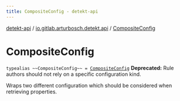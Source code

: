 ```yaml
---
title: CompositeConfig - detekt-api
---
```


[detekt-api](../index.html) / [io.gitlab.arturbosch.detekt.api](index.html) / [CompositeConfig](./-composite-config.html)

# CompositeConfig

`typealias ~~CompositeConfig~~ = `[`CompositeConfig`](../io.gitlab.arturbosch.detekt.api.internal/-composite-config/index.html)
**Deprecated:** Rule authors should not rely on a specific configuration kind.

Wraps two different configuration which should be considered when retrieving properties.

